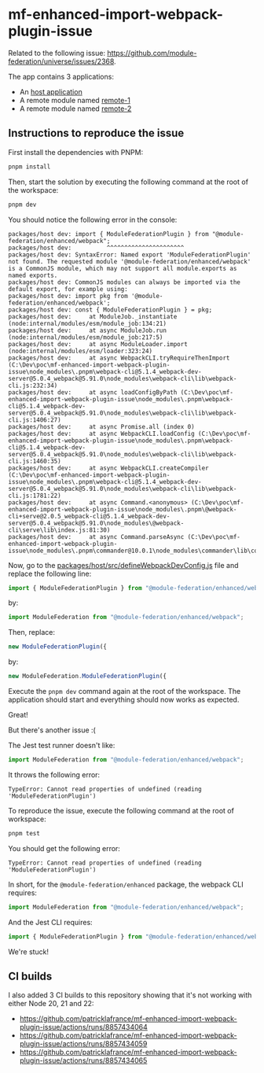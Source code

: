 # mf-enhanced-import-webpack-plugin-issue

Related to the following issue: https://github.com/module-federation/universe/issues/2368.

The app contains 3 applications:
- An [host application](./packages/host/)
- A remote module named [remote-1](./packages/remote-1/)
- A remote module named [remote-2](./packages/remote-2/)

## Instructions to reproduce the issue

First install the dependencies with PNPM:

```bash
pnpm install
```

Then, start the solution by executing the following command at the root of the workspace:

```bash
pnpm dev
```

You should notice the following error in the console:

```
packages/host dev: import { ModuleFederationPlugin } from "@module-federation/enhanced/webpack";
packages/host dev:          ^^^^^^^^^^^^^^^^^^^^^^
packages/host dev: SyntaxError: Named export 'ModuleFederationPlugin' not found. The requested module '@module-federation/enhanced/webpack' is a CommonJS module, which may not support all module.exports as named exports.
packages/host dev: CommonJS modules can always be imported via the default export, for example using:
packages/host dev: import pkg from '@module-federation/enhanced/webpack';
packages/host dev: const { ModuleFederationPlugin } = pkg;
packages/host dev:     at ModuleJob._instantiate (node:internal/modules/esm/module_job:134:21)
packages/host dev:     at async ModuleJob.run (node:internal/modules/esm/module_job:217:5)
packages/host dev:     at async ModuleLoader.import (node:internal/modules/esm/loader:323:24)
packages/host dev:     at async WebpackCLI.tryRequireThenImport (C:\Dev\poc\mf-enhanced-import-webpack-plugin-issue\node_modules\.pnpm\webpack-cli@5.1.4_webpack-dev-server@5.0.4_webpack@5.91.0\node_modules\webpack-cli\lib\webpack-cli.js:232:34)
packages/host dev:     at async loadConfigByPath (C:\Dev\poc\mf-enhanced-import-webpack-plugin-issue\node_modules\.pnpm\webpack-cli@5.1.4_webpack-dev-server@5.0.4_webpack@5.91.0\node_modules\webpack-cli\lib\webpack-cli.js:1406:27)
packages/host dev:     at async Promise.all (index 0)
packages/host dev:     at async WebpackCLI.loadConfig (C:\Dev\poc\mf-enhanced-import-webpack-plugin-issue\node_modules\.pnpm\webpack-cli@5.1.4_webpack-dev-server@5.0.4_webpack@5.91.0\node_modules\webpack-cli\lib\webpack-cli.js:1460:35)
packages/host dev:     at async WebpackCLI.createCompiler (C:\Dev\poc\mf-enhanced-import-webpack-plugin-issue\node_modules\.pnpm\webpack-cli@5.1.4_webpack-dev-server@5.0.4_webpack@5.91.0\node_modules\webpack-cli\lib\webpack-cli.js:1781:22)
packages/host dev:     at async Command.<anonymous> (C:\Dev\poc\mf-enhanced-import-webpack-plugin-issue\node_modules\.pnpm\@webpack-cli+serve@2.0.5_webpack-cli@5.1.4_webpack-dev-server@5.0.4_webpack@5.91.0\node_modules\@webpack-cli\serve\lib\index.js:81:30)
packages/host dev:     at async Command.parseAsync (C:\Dev\poc\mf-enhanced-import-webpack-plugin-issue\node_modules\.pnpm\commander@10.0.1\node_modules\commander\lib\command.js:935:5)
```

Now, go to the [packages/host/src/defineWebpackDevConfig.js](./packages/host/src/defineWebpackDevConfig.js) file and replace the following line:

```js
import { ModuleFederationPlugin } from "@module-federation/enhanced/webpack";
```

by:

```js
import ModuleFederation from "@module-federation/enhanced/webpack";
```

Then, replace:

```js
new ModuleFederationPlugin({
```

by:

```js
new ModuleFederation.ModuleFederationPlugin({
```

Execute the `pnpm dev` command again at the root of the workspace. The application should start and everything should now works as expected.

Great!

But there's another issue :(

The Jest test runner doesn't like:

```js
import ModuleFederation from "@module-federation/enhanced/webpack";
```

It throws the following error:

```
TypeError: Cannot read properties of undefined (reading 'ModuleFederationPlugin')
```

To reproduce the issue, execute the following command at the root of workspace:

```bash
pnpm test
```

You should get the following error:

```
TypeError: Cannot read properties of undefined (reading 'ModuleFederationPlugin')
```

In short, for the `@module-federation/enhanced` package, the webpack CLI requires:

```js
import ModuleFederation from "@module-federation/enhanced/webpack";
```

And the Jest CLI requires:

```js
import { ModuleFederationPlugin } from "@module-federation/enhanced/webpack";
```

We're stuck!

## CI builds

I also added 3 CI builds to this repository showing that it's not working with either Node 20, 21 and 22:

- https://github.com/patricklafrance/mf-enhanced-import-webpack-plugin-issue/actions/runs/8857434064
- https://github.com/patricklafrance/mf-enhanced-import-webpack-plugin-issue/actions/runs/8857434059
- https://github.com/patricklafrance/mf-enhanced-import-webpack-plugin-issue/actions/runs/8857434065 



